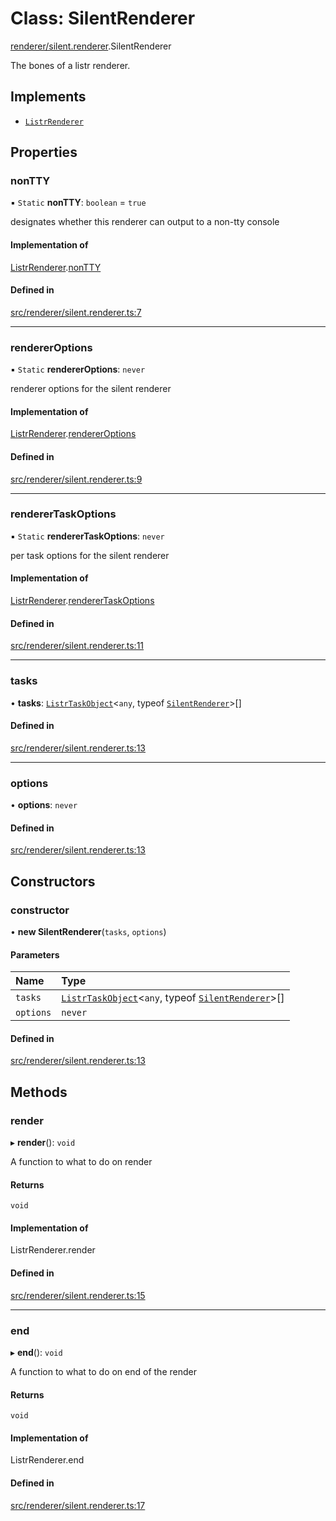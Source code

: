 # Class: SilentRenderer

[renderer/silent.renderer](../modules/renderer_silent_renderer.md).SilentRenderer

The bones of a listr renderer.

## Implements

- [`ListrRenderer`](index.ListrRenderer.md)

## Properties

### nonTTY

▪ `Static` **nonTTY**: `boolean` = `true`

designates whether this renderer can output to a non-tty console

#### Implementation of

[ListrRenderer](index.ListrRenderer.md).[nonTTY](index.ListrRenderer.md#nontty)

#### Defined in

[src/renderer/silent.renderer.ts:7](https://github.com/cenk1cenk2/listr2/blob/a554689/src/renderer/silent.renderer.ts#L7)

___

### rendererOptions

▪ `Static` **rendererOptions**: `never`

renderer options for the silent renderer

#### Implementation of

[ListrRenderer](index.ListrRenderer.md).[rendererOptions](index.ListrRenderer.md#rendereroptions)

#### Defined in

[src/renderer/silent.renderer.ts:9](https://github.com/cenk1cenk2/listr2/blob/a554689/src/renderer/silent.renderer.ts#L9)

___

### rendererTaskOptions

▪ `Static` **rendererTaskOptions**: `never`

per task options for the silent renderer

#### Implementation of

[ListrRenderer](index.ListrRenderer.md).[rendererTaskOptions](index.ListrRenderer.md#renderertaskoptions)

#### Defined in

[src/renderer/silent.renderer.ts:11](https://github.com/cenk1cenk2/listr2/blob/a554689/src/renderer/silent.renderer.ts#L11)

___

### tasks

• **tasks**: [`ListrTaskObject`](index.ListrTaskObject.md)<`any`, typeof [`SilentRenderer`](renderer_silent_renderer.SilentRenderer.md)\>[]

#### Defined in

[src/renderer/silent.renderer.ts:13](https://github.com/cenk1cenk2/listr2/blob/a554689/src/renderer/silent.renderer.ts#L13)

___

### options

• **options**: `never`

#### Defined in

[src/renderer/silent.renderer.ts:13](https://github.com/cenk1cenk2/listr2/blob/a554689/src/renderer/silent.renderer.ts#L13)

## Constructors

### constructor

• **new SilentRenderer**(`tasks`, `options`)

#### Parameters

| Name | Type |
| :------ | :------ |
| `tasks` | [`ListrTaskObject`](index.ListrTaskObject.md)<`any`, typeof [`SilentRenderer`](renderer_silent_renderer.SilentRenderer.md)\>[] |
| `options` | `never` |

#### Defined in

[src/renderer/silent.renderer.ts:13](https://github.com/cenk1cenk2/listr2/blob/a554689/src/renderer/silent.renderer.ts#L13)

## Methods

### render

▸ **render**(): `void`

A function to what to do on render

#### Returns

`void`

#### Implementation of

ListrRenderer.render

#### Defined in

[src/renderer/silent.renderer.ts:15](https://github.com/cenk1cenk2/listr2/blob/a554689/src/renderer/silent.renderer.ts#L15)

___

### end

▸ **end**(): `void`

A function to what to do on end of the render

#### Returns

`void`

#### Implementation of

ListrRenderer.end

#### Defined in

[src/renderer/silent.renderer.ts:17](https://github.com/cenk1cenk2/listr2/blob/a554689/src/renderer/silent.renderer.ts#L17)
